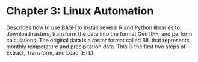 # Chapter 3: Linux Automation

Describes how to use BASH to install several R and Python libraries to download rasters, transform the data into the format GeoTIFF, and perform calculations. The original data is a raster format called BIL that represents monthly temperature and precipitation data. This is the first two steps of Extract, Transform, and Load (ETL).
